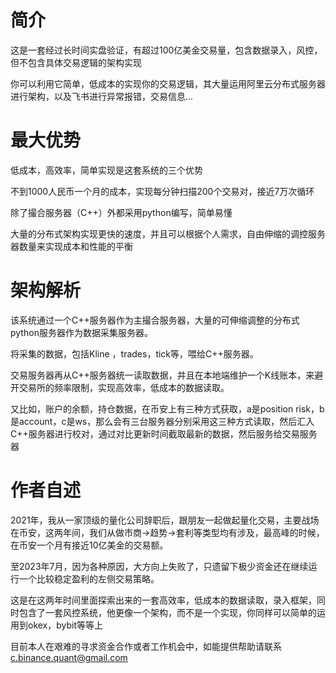 # 简介

这是一套经过长时间实盘验证，有超过100亿美金交易量，包含数据录入，风控，但不包含具体交易逻辑的架构实现

你可以利用它简单，低成本的实现你的交易逻辑，其大量运用阿里云分布式服务器进行架构，以及飞书进行异常报错，交易信息...

# 最大优势

低成本，高效率，简单实现是这套系统的三个优势

不到1000人民币一个月的成本，实现每分钟扫描200个交易对，接近7万次循环

除了撮合服务器（C++）外都采用python编写，简单易懂

大量的分布式架构实现更快的速度，并且可以根据个人需求，自由伸缩的调控服务器数量来实现成本和性能的平衡

# 架构解析

该系统通过一个C++服务器作为主撮合服务器，大量的可伸缩调整的分布式python服务器作为数据采集服务器。

将采集的数据，包括Kline ，trades，tick等，喂给C++服务器。

交易服务器再从C++服务器统一读取数据，并且在本地端维护一个K线账本，来避开交易所的频率限制，实现高效率，低成本的数据读取。

又比如，账户的余额，持仓数据，在币安上有三种方式获取，a是position risk，b是account，c是ws，那么会有三台服务器分别采用这三种方式读取，然后汇入C++服务器进行校对，通过对比更新时间截取最新的数据，然后服务给交易服务器

# 作者自述

2021年，我从一家顶级的量化公司辞职后，跟朋友一起做起量化交易，主要战场在币安，这两年间，我们从做市商->趋势->套利等类型均有涉及，最高峰的时候，在币安一个月有接近10亿美金的交易额。

至2023年7月，因为各种原因，大方向上失败了，只遗留下极少资金还在继续运行一个比较稳定盈利的左侧交易策略。

这是在这两年时间里面探索出来的一套高效率，低成本的数据读取，录入框架，同时包含了一套风控系统，他更像一个架构，而不是一个实现，你同样可以简单的运用到okex，bybit等等上

目前本人在艰难的寻求资金合作或者工作机会中，如能提供帮助请联系 c.binance.quant@gmail.com


